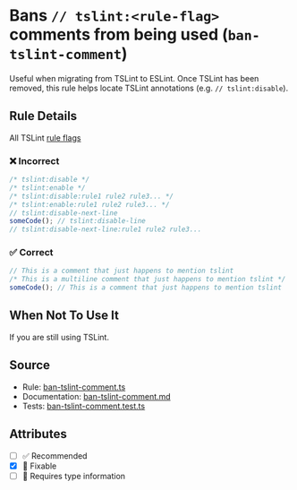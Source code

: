# Bans `// tslint:<rule-flag>` comments from being used (`ban-tslint-comment`)

Useful when migrating from TSLint to ESLint. Once TSLint has been removed, this rule helps locate TSLint annotations (e.g. `// tslint:disable`).

## Rule Details

All TSLint [rule flags](https://palantir.github.io/tslint/usage/rule-flags/)

<!--tabs-->

### ❌ Incorrect

```js
/* tslint:disable */
/* tslint:enable */
/* tslint:disable:rule1 rule2 rule3... */
/* tslint:enable:rule1 rule2 rule3... */
// tslint:disable-next-line
someCode(); // tslint:disable-line
// tslint:disable-next-line:rule1 rule2 rule3...
```

### ✅ Correct

```js
// This is a comment that just happens to mention tslint
/* This is a multiline comment that just happens to mention tslint */
someCode(); // This is a comment that just happens to mention tslint
```

## When Not To Use It

If you are still using TSLint.

## Source

<!-- markdownlint-disable MD044 -->

- Rule: [ban-tslint-comment.ts](https://github.com/typescript-eslint/typescript-eslint/blob/main/packages/eslint-plugin/src/rules/ban-tslint-comment.ts)
- Documentation: [ban-tslint-comment.md](https://github.com/typescript-eslint/typescript-eslint/blob/main/packages/eslint-plugin/docs/rules/ban-tslint-comment.md)
- Tests: [ban-tslint-comment.test.ts](https://github.com/typescript-eslint/typescript-eslint/blob/main/packages/eslint-plugin/tests/rules/ban-tslint-comment.test.ts)
<!-- markdownlint-enable MD044 -->

## Attributes

- [ ] ✅ Recommended
- [x] 🔧 Fixable
- [ ] 💭 Requires type information
